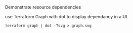 Demonstrate resource dependencies

use Terraform Graph with dot to display dependancy in a UI.

```
terraform graph | dot -Tsvg > graph.svg
```